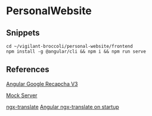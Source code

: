# PersonalWebsite

## Snippets

```
cd ~/vigilant-broccoli/personal-website/frontend
npm install -g @angular/cli && npm i && npm run serve
```

## References

<!-- Bot Prevention -->

[Angular Google Recapcha V3](https://dev.to/rodrigokamada/adding-the-google-recaptcha-v3-to-an-angular-application-kge)

<!-- Testing -->

[Mock Server](https://medium.com/geekculture/setting-up-a-mock-backend-with-angular-13-applications-26a21788f7da)

<!-- Copy Services -->

[ngx-translate](https://www.codeandweb.com/babeledit/tutorials/how-to-translate-your-angular-app-with-ngx-translate)
[Angular ngx-translate on startup](https://mcvendrell.medium.com/configuring-ngx-translate-to-load-at-startup-in-angular-1995e7dd6fcc)
